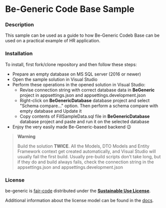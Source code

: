 # Be-Generic Code Base Sample

### Description

This sample can be used as a guide to how Be-Generic Codeb Base can be used on a practical example of HR application.

### Installation

To install, first fork/clone repository and then follow these steps:
 - Prepare an empty database on MS SQL server (2016 or newer)
 - Open the sample solution in Visual Studio
 - Perform these operations in the opened solution in Visual Studio:
   - Revise connection string with correct database data in **BeGeneric** project in appsettings.json and appsettings.development.json
   - Right-click on **BeGenericDatabase** database project and select "Schema compare..." option. Then perform a schema compare with empty database and Update it
   - Copy contents of FillSampleData.sql file in **BeGenericDatabase** database project and paste and run it on the selected database
 - Enjoy the very easily made Be-Generic-based backend 😉
 
> **Warning**
>
> Build the solution **TWICE**. All the Models, DTO Models and Entity Framework context get created automatically, and Visual Studio will usually fail the first build. Usually pre-build scripts don't take long, but if they do and build always fails, check the connection string in the appsettings.json and appsettings.development.json


### License

be-generic is [fair-code](http://faircode.io) distributed under the
[**Sustainable Use License**](https://github.com/be-generic/be-generic/blob/main/LICENSE.md).

Additional information about the license model can be found in the
[docs](https://be-generic.com/).
